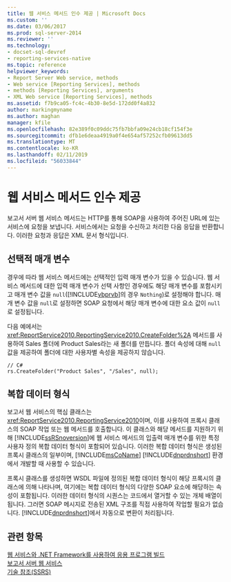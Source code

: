 ```yaml
---
title: 웹 서비스 메서드 인수 제공 | Microsoft Docs
ms.custom: ''
ms.date: 03/06/2017
ms.prod: sql-server-2014
ms.reviewer: ''
ms.technology:
- docset-sql-devref
- reporting-services-native
ms.topic: reference
helpviewer_keywords:
- Report Server Web service, methods
- Web service [Reporting Services], methods
- methods [Reporting Services], arguments
- XML Web service [Reporting Services], methods
ms.assetid: f7b9ca05-fc4c-4b30-8e5d-172dd0f4a832
author: markingmyname
ms.author: maghan
manager: kfile
ms.openlocfilehash: 82e389f0c09ddc75fb7bbfa09e24cb18cf154f3e
ms.sourcegitcommit: dfb1e6deaa4919a0f4e654af57252cfb09613dd5
ms.translationtype: MT
ms.contentlocale: ko-KR
ms.lasthandoff: 02/11/2019
ms.locfileid: "56033844"
---
```

# <a name="supplying-web-service-method-arguments"></a>웹 서비스 메서드 인수 제공
  보고서 서버 웹 서비스 메서드는 HTTP를 통해 SOAP을 사용하여 주어진 URL에 있는 서비스에 요청을 보냅니다. 서비스에서는 요청을 수신하고 처리한 다음 응답을 반환합니다. 이러한 요청과 응답은 XML 문서 형식입니다.  
  
## <a name="optional-parameters"></a>선택적 매개 변수  
 경우에 따라 웹 서비스 메서드에는 선택적인 입력 매개 변수가 있을 수 있습니다. 웹 서비스 메서드에 대한 입력 매개 변수가 선택 사항인 경우에도 해당 매개 변수를 포함시키고 매개 변수 값을 `null`([!INCLUDE[vbprvb](../../../includes/vbprvb-md.md)]의 경우 `Nothing`)로 설정해야 합니다. 매개 변수 값을 `null`로 설정하면 SOAP 요청에서 해당 매개 변수에 대한 요소 값이 `null`로 설정됩니다.  
  
 다음 예에서는 <xref:ReportService2010.ReportingService2010.CreateFolder%2A> 메서드를 사용하여 Sales 폴더에 Product Sales라는 새 폴더를 만듭니다. 폴더 속성에 대해 `null` 값을 제공하여 폴더에 대한 사용자별 속성을 제공하지 않습니다.  
  
```  
// C#  
rs.CreateFolder("Product Sales", "/Sales", null);  
```  
  
## <a name="complex-data-types"></a>복합 데이터 형식  
 보고서 웹 서비스의 핵심 클래스는 <xref:ReportService2010.ReportingService2010>이며, 이를 사용하여 프록시 클래스의 SOAP 작업 또는 웹 메서드를 호출합니다. 이 클래스와 해당 메서드를 지원하기 위해 [!INCLUDE[ssRSnoversion](../../../includes/ssrsnoversion-md.md)]에 웹 서비스 메서드의 입출력 매개 변수를 위한 특정 사용자 정의 복합 데이터 형식이 포함되어 있습니다. 이러한 복합 데이터 형식은 생성된 프록시 클래스의 일부이며, [!INCLUDE[msCoName](../../../includes/msconame-md.md)] [!INCLUDE[dnprdnshort](../../../includes/dnprdnshort-md.md)] 환경에서 개발할 때 사용할 수 있습니다.  
  
 프록시 클래스를 생성하면 WSDL 파일에 정의된 복합 데이터 형식이 해당 프록시의 클래스에 의해 나타나며, 여기에는 복합 데이터 형식의 다양한 SOAP 요소에 해당하는 속성이 포함됩니다. 이러한 데이터 형식의 시퀀스는 코드에서 열거할 수 있는 개체 배열이 됩니다. 그러면 SOAP 메시지로 전송된 XML 구조를 직접 사용하여 작업할 필요가 없습니다. [!INCLUDE[dnprdnshort](../../../includes/dnprdnshort-md.md)]에서 자동으로 변환이 처리됩니다.  
  
## <a name="see-also"></a>관련 항목  
 [웹 서비스와 .NET Framework를 사용하여 응용 프로그램 빌드](building-applications-using-the-web-service-and-the-net-framework.md)   
 [보고서 서버 웹 서비스](../report-server-web-service.md)   
 [기술 참조&#40;SSRS&#41;](../../technical-reference-ssrs.md)  
  
  
